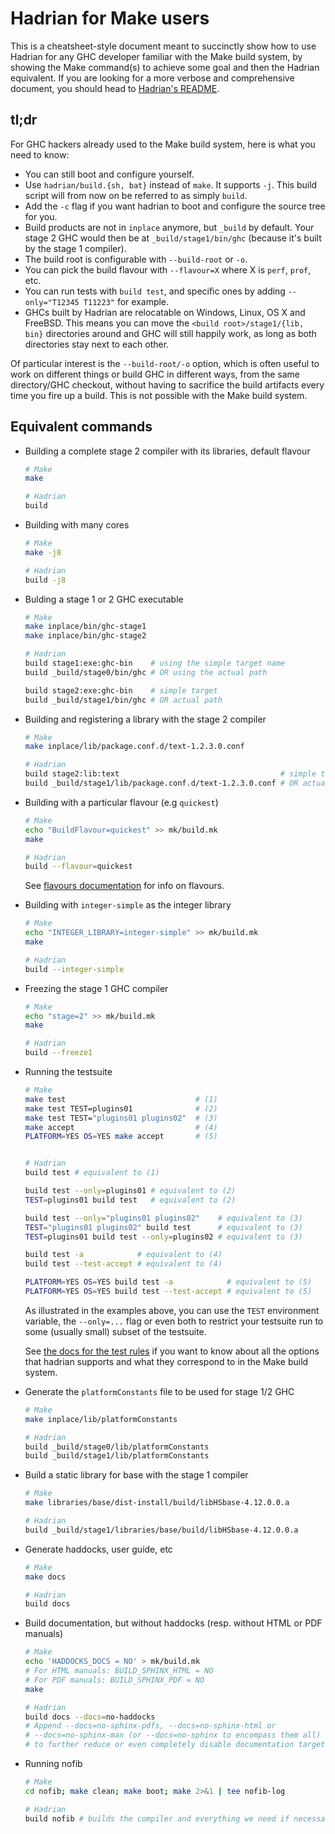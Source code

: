 # Hadrian for Make users

This is a cheatsheet-style document meant to succinctly show how to use
Hadrian for any GHC developer familiar with the Make build system, by showing
the Make command(s) to achieve some goal and then the Hadrian equivalent. If you
are looking for a more verbose and comprehensive document, you should head to
[Hadrian's README](../README.md).

## tl;dr

For GHC hackers already used to the Make build system, here is what you need to
know:

- You can still boot and configure yourself.
- Use `hadrian/build.{sh, bat}` instead of `make`. It supports `-j`. This build
  script will from now on be referred to as simply `build`.
- Add the `-c` flag if you want hadrian to boot and configure the source tree
  for you.
- Build products are not in `inplace` anymore, but `_build` by default. Your
  stage 2 GHC would then be at `_build/stage1/bin/ghc` (because it's built by
  the stage 1 compiler).
- The build root is configurable with `--build-root` or `-o`.
- You can pick the build flavour with `--flavour=X` where X is `perf`, `prof`,
  etc.
- You can run tests with `build test`, and specific ones by adding
  `--only="T12345 T11223"` for example.
- GHCs built by Hadrian are relocatable on Windows, Linux, OS X and FreeBSD.
  This means you can move the `<build root>/stage1/{lib, bin}` directories
  around and GHC will still happily work, as long as both directories stay next
  to each other.

Of particular interest is the `--build-root/-o` option, which is often useful to
work on different things or build GHC in different ways, from the same
directory/GHC checkout, without having to sacrifice the build artifacts every
time you fire up a build. This is not possible with the Make build system.

## Equivalent commands

- Building a complete stage 2 compiler with its libraries, default flavour

  ``` sh
  # Make
  make

  # Hadrian
  build
  ```

- Building with many cores

  ``` sh
  # Make
  make -j8

  # Hadrian
  build -j8
  ```

- Bulding a stage 1 or 2 GHC executable

  ``` sh
  # Make
  make inplace/bin/ghc-stage1
  make inplace/bin/ghc-stage2

  # Hadrian
  build stage1:exe:ghc-bin    # using the simple target name
  build _build/stage0/bin/ghc # OR using the actual path

  build stage2:exe:ghc-bin    # simple target
  build _build/stage1/bin/ghc # OR actual path
  ```

- Building and registering a library with the stage 2 compiler

  ``` sh
  # Make
  make inplace/lib/package.conf.d/text-1.2.3.0.conf

  # Hadrian
  build stage2:lib:text                                    # simple target
  build _build/stage1/lib/package.conf.d/text-1.2.3.0.conf # OR actual path
  ```

- Building with a particular flavour (e.g `quickest`)

  ``` sh
  # Make
  echo "BuildFlavour=quickest" >> mk/build.mk
  make

  # Hadrian
  build --flavour=quickest
  ```
  See [flavours documentation](https://gitlab.haskell.org/ghc/ghc/blob/master/hadrian/doc/flavours.md) for info on flavours.

- Building with `integer-simple` as the integer library

  ``` sh
  # Make
  echo "INTEGER_LIBRARY=integer-simple" >> mk/build.mk
  make

  # Hadrian
  build --integer-simple
  ```

- Freezing the stage 1 GHC compiler

  ``` sh
  # Make
  echo "stage=2" >> mk/build.mk
  make

  # Hadrian
  build --freeze1
  ```

- Running the testsuite

  ``` sh
  # Make
  make test                             # (1)
  make test TEST=plugins01              # (2)
  make test TEST="plugins01 plugins02"  # (3)
  make accept                           # (4)
  PLATFORM=YES OS=YES make accept       # (5)


  # Hadrian
  build test # equivalent to (1)

  build test --only=plugins01 # equivalent to (2)
  TEST=plugins01 build test   # equivalent to (2)

  build test --only="plugins01 plugins02"    # equivalent to (3)
  TEST="plugins01 plugins02" build test      # equivalent to (3)
  TEST=plugins01 build test --only=plugins02 # equivalent to (3)

  build test -a            # equivalent to (4)
  build test --test-accept # equivalent to (4)

  PLATFORM=YES OS=YES build test -a            # equivalent to (5)
  PLATFORM=YES OS=YES build test --test-accept # equivalent to (5)
  ```

  As illustrated in the examples above, you can use the `TEST` environment
  variable, the `--only=...` flag or even both to restrict your testsuite run
  to some (usually small) subset of the testsuite.

  See [the docs for the test rules](./testsuite.md) if you want to know about
  all the options that hadrian supports and what they correspond to in the Make
  build system.

- Generate the `platformConstants` file to be used for stage 1/2 GHC

  ``` sh
  # Make
  make inplace/lib/platformConstants

  # Hadrian
  build _build/stage0/lib/platformConstants
  build _build/stage1/lib/platformConstants
  ```

- Build a static library for base with the stage 1 compiler

  ``` sh
  # Make
  make libraries/base/dist-install/build/libHSbase-4.12.0.0.a

  # Hadrian
  build _build/stage1/libraries/base/build/libHSbase-4.12.0.0.a
  ```

- Generate haddocks, user guide, etc

  ``` sh
  # Make
  make docs

  # Hadrian
  build docs
  ```

- Build documentation, but without haddocks (resp. without HTML or PDF manuals)

  ``` sh
  # Make
  echo 'HADDOCKS_DOCS = NO' > mk/build.mk
  # For HTML manuals: BUILD_SPHINX_HTML = NO
  # For PDF manuals: BUILD_SPHINX_PDF = NO
  make

  # Hadrian
  build docs --docs=no-haddocks
  # Append --docs=no-sphinx-pdfs, --docs=no-sphinx-html or
  # --docs=no-sphinx-man (or --docs=no-sphinx to encompass them all)
  # to further reduce or even completely disable documentation targets.
  ```

- Running nofib

  ``` sh
  # Make
  cd nofib; make clean; make boot; make 2>&1 | tee nofib-log

  # Hadrian
  build nofib # builds the compiler and everything we need if necessary, too
  ```

